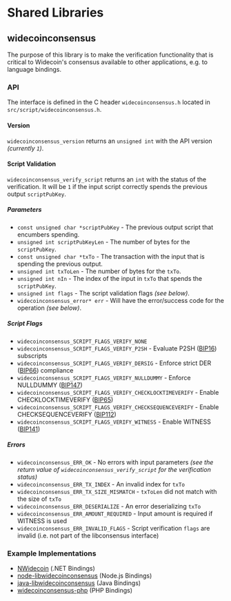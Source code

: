 Shared Libraries
================

## widecoinconsensus

The purpose of this library is to make the verification functionality that is critical to Widecoin's consensus available to other applications, e.g. to language bindings.

### API

The interface is defined in the C header `widecoinconsensus.h` located in `src/script/widecoinconsensus.h`.

#### Version

`widecoinconsensus_version` returns an `unsigned int` with the API version *(currently `1`)*.

#### Script Validation

`widecoinconsensus_verify_script` returns an `int` with the status of the verification. It will be `1` if the input script correctly spends the previous output `scriptPubKey`.

##### Parameters
- `const unsigned char *scriptPubKey` - The previous output script that encumbers spending.
- `unsigned int scriptPubKeyLen` - The number of bytes for the `scriptPubKey`.
- `const unsigned char *txTo` - The transaction with the input that is spending the previous output.
- `unsigned int txToLen` - The number of bytes for the `txTo`.
- `unsigned int nIn` - The index of the input in `txTo` that spends the `scriptPubKey`.
- `unsigned int flags` - The script validation flags *(see below)*.
- `widecoinconsensus_error* err` - Will have the error/success code for the operation *(see below)*.

##### Script Flags
- `widecoinconsensus_SCRIPT_FLAGS_VERIFY_NONE`
- `widecoinconsensus_SCRIPT_FLAGS_VERIFY_P2SH` - Evaluate P2SH ([BIP16](https://github.com/widecoin/bips/blob/master/bip-0016.mediawiki)) subscripts
- `widecoinconsensus_SCRIPT_FLAGS_VERIFY_DERSIG` - Enforce strict DER ([BIP66](https://github.com/widecoin/bips/blob/master/bip-0066.mediawiki)) compliance
- `widecoinconsensus_SCRIPT_FLAGS_VERIFY_NULLDUMMY` - Enforce NULLDUMMY ([BIP147](https://github.com/widecoin/bips/blob/master/bip-0147.mediawiki))
- `widecoinconsensus_SCRIPT_FLAGS_VERIFY_CHECKLOCKTIMEVERIFY` - Enable CHECKLOCKTIMEVERIFY ([BIP65](https://github.com/widecoin/bips/blob/master/bip-0065.mediawiki))
- `widecoinconsensus_SCRIPT_FLAGS_VERIFY_CHECKSEQUENCEVERIFY` - Enable CHECKSEQUENCEVERIFY ([BIP112](https://github.com/widecoin/bips/blob/master/bip-0112.mediawiki))
- `widecoinconsensus_SCRIPT_FLAGS_VERIFY_WITNESS` - Enable WITNESS ([BIP141](https://github.com/widecoin/bips/blob/master/bip-0141.mediawiki))

##### Errors
- `widecoinconsensus_ERR_OK` - No errors with input parameters *(see the return value of `widecoinconsensus_verify_script` for the verification status)*
- `widecoinconsensus_ERR_TX_INDEX` - An invalid index for `txTo`
- `widecoinconsensus_ERR_TX_SIZE_MISMATCH` - `txToLen` did not match with the size of `txTo`
- `widecoinconsensus_ERR_DESERIALIZE` - An error deserializing `txTo`
- `widecoinconsensus_ERR_AMOUNT_REQUIRED` - Input amount is required if WITNESS is used
- `widecoinconsensus_ERR_INVALID_FLAGS` - Script verification `flags` are invalid (i.e. not part of the libconsensus interface)

### Example Implementations
- [NWidecoin](https://github.com/MetacoSA/NWidecoin/blob/5e1055cd7c4186dee4227c344af8892aea54faec/NWidecoin/Script.cs#L979-#L1031) (.NET Bindings)
- [node-libwidecoinconsensus](https://github.com/bitpay/node-libwidecoinconsensus) (Node.js Bindings)
- [java-libwidecoinconsensus](https://github.com/dexX7/java-libwidecoinconsensus) (Java Bindings)
- [widecoinconsensus-php](https://github.com/Bit-Wasp/widecoinconsensus-php) (PHP Bindings)
